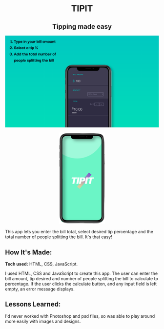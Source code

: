 
<h1 align="center">
   TIPIT
    </h1>
<h2 align="center">
   Tipping made easy
    </h2>
    
![tip it preview](https://github.com/gabrielacepeda/Tip-It/blob/master/screenshot.png)
<p align="center">
    <img width=30% src="assets/screen.png">
    </p>

  
This app lets you enter the bill total, select desired tip percentage and the total number of people splitting the bill. It's that easy!

## How It's Made:

**Tech used:** HTML, CSS, JavaScript.

I used HTML, CSS and JavaScript to create this app. The user can enter the bill amount, tip desired and number of people splitting the bill to calculate tp percentage. If the user clicks the calculate button, and any input field is left empty, an error message displays.


## Lessons Learned:

I'd never worked with Photoshop and psd files, so was able to play around more easily with images and designs.
